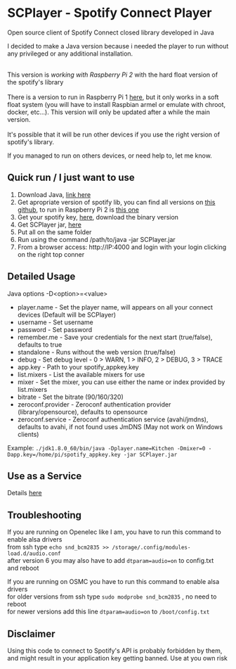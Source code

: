 # SCPlayer - Spotify Connect Player
Open source client of Spotify Connect closed library developed in Java

I decided to make a Java version because i needed the player to run without any privileged or any additional installation.<br/><br/>

This version is *working with Raspberry Pi 2* with the hard float version of the spotify's library<br/><br/>
There is a version to run in Raspberry Pi 1 <a href="https://github.com/crsmoro/scplayer/tree/armel" target="_blank">here</a>, but it only works in a soft float system (you will have to install Raspbian armel or emulate with chroot, docker, etc...). This version will only be updated after a while the main version.<br/><br/>
It's possible that it will be run other devices if you use the right version of spotify's library.<br/>

If you managed to run on others devices, or need help to, let me know. 


Quick run / I just want to use
---------------
1. Download Java, <a href="http://www.oracle.com/technetwork/java/javase/downloads/jdk8-downloads-2133151.html" target="_blank">link here</a>
2. Get apropriate version of spotify lib, you can find all versions on <a href="https://github.com/sashahilton00/spotify-connect-resources" target="_blank">this github</a>, to run in Raspberry Pi 2 is <a href="https://github.com/sashahilton00/spotify-connect-resources/raw/master/libs/armhf/armv7/release-esdk-1.20.0-v1.20.0-g594175d4/libspotify_embedded_shared.so">this one</a>
3. Get your spotify key, <a href="https://devaccount.spotify.com/my-account/keys/" target="_blank">here</a>, download the binary version
4. Get SCPlayer jar, <a href="https://github.com/crsmoro/scplayer/raw/master/SCPlayer.jar">here</a>
5. Put all on the same folder
6. Run using the command /path/to/java -jar SCPlayer.jar
7. From a browser access: http://IP:4000 and login with your login clicking on the right top conner


Detailed Usage
---------------
Java options -D&lt;option&gt;=&lt;value&gt;

* player.name - Set the player name, will appears on all your connect devices (Default will be SCPlayer)<br/>
* username - Set username<br/>
* password - Set password<br/>
* remember.me - Save your credentials for the next start (true/false), defaults to true<br/>
* standalone - Runs without the web version (true/false)<br/>
* debug - Set debug level - 0 > WARN, 1 > INFO, 2 > DEBUG, 3 > TRACE<br/>
* app.key - Path to your spotify_appkey.key<br/>
* list.mixers - List the available mixers for use<br/>
* mixer - Set the mixer, you can use either the name or index provided by list.mixers<br/>
* bitrate - Set the bitrate (90/160/320)<br/>
* zeroconf.provider - Zeroconf authentication provider (library/opensource), defaults to opensource<br/>
* zeroconf.service - Zeroconf authentication service (avahi/jmdns), defaults to avahi, if not found uses JmDNS (May not work on Windows clients)

Example: `./jdk1.8.0_60/bin/java -Dplayer.name=Kitchen -Dmixer=0 -Dapp.key=/home/pi/spotify_appkey.key -jar SCPlayer.jar`

Use as a Service
----------------
Details <a href="service">here</a>

Troubleshooting
----------------

If you are running on Openelec like I am, you have to run this command to enable alsa drivers<br/>
from ssh type `echo snd_bcm2835 >> /storage/.config/modules-load.d/audio.conf`<br/>
after version 6 you may also have to add `dtparam=audio=on` to config.txt<br/>
and reboot

If you are running on OSMC you have to run this command to enable alsa drivers<br/>
for older versions from ssh type `sudo modprobe snd_bcm2835` , no need to reboot<br/>
for newer versions add this line `dtparam=audio=on` to `/boot/config.txt`



Disclaimer
----------------
Using this code to connect to Spotify's API is probably forbidden by them, and might result in your application key getting banned. Use at you own risk
